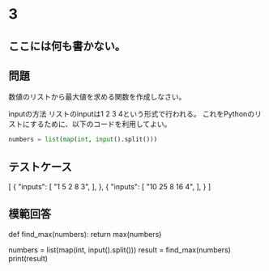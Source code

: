 # 3
ここには何も書かない。
---
## 問題

数値のリストから最大値を求める関数を作成しなさい。

inputの方法
リストのinputは1 2 3 4という形式で行われる。
これをPythonのリストにするために、以下のコードを利用してよい。
```python
numbers = list(map(int, input().split()))
```


## テストケース

[
	{
		"inputs": 
		[
			"1 5 2 8 3",
		],
	},
	{
		"inputs": 
		[
			"10 25 8 16 4",
		],
	}
]


## 模範回答
def find_max(numbers):
    return max(numbers)

numbers = list(map(int, input().split()))
result = find_max(numbers)
print(result)
